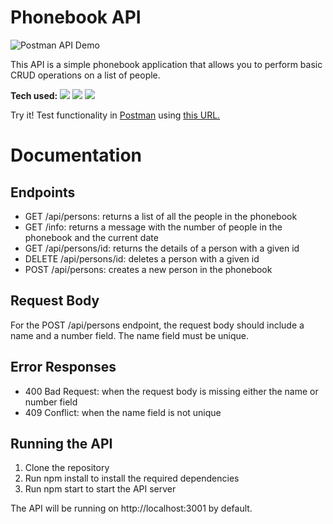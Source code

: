 # Phonebook API

![Postman API Demo](https://user-images.githubusercontent.com/57073322/216778300-e302d485-0ff6-49e6-9f5a-f17745f8e91b.png)

This API is a simple phonebook application that allows you to perform basic CRUD operations on a list of people. 

**Tech used:** <img src="https://img.shields.io/badge/-JavaScript-B4E582?logo=javascript&logoColor=F7DF1E&style=flat&labelColor=454545"> <img src="https://img.shields.io/badge/-Express-B4E582?logo=express&logoColor=F7DF1E&style=flat&labelColor=454545"> <img src="https://img.shields.io/badge/-Node.js-B4E582?logo=nodedotjs&logoColor=F7DF1E&style=flat&labelColor=454545">

Try it! Test functionality in <a href="https://www.postman.com/">Postman</a> using <a href="https://smiling-lamb-cloak.cyclic.app/">this URL.</a>

# Documentation

## Endpoints
* GET /api/persons: returns a list of all the people in the phonebook
* GET /info: returns a message with the number of people in the phonebook and the current date
* GET /api/persons/id: returns the details of a person with a given id
* DELETE /api/persons/id: deletes a person with a given id
* POST /api/persons: creates a new person in the phonebook

## Request Body

For the POST /api/persons endpoint, the request body should include a name and a number field. The name field must be unique.

## Error Responses

* 400 Bad Request: when the request body is missing either the name or number field
* 409 Conflict: when the name field is not unique

## Running the API

1. Clone the repository
2. Run npm install to install the required dependencies
3. Run npm start to start the API server

The API will be running on http://localhost:3001 by default.
